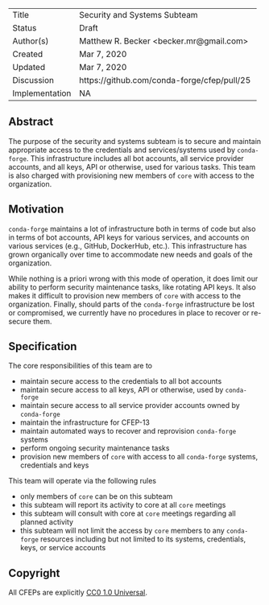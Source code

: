<table>
<tr><td> Title </td><td> Security and Systems Subteam </td>
<tr><td> Status </td><td> Draft </td></tr>
<tr><td> Author(s) </td><td> Matthew R. Becker &lt;becker.mr@gmail.com&gt;</td></tr>
<tr><td> Created </td><td> Mar 7, 2020</td></tr>
<tr><td> Updated </td><td> Mar 7, 2020</td></tr>
<tr><td> Discussion </td><td> https://github.com/conda-forge/cfep/pull/25 </td></tr>
<tr><td> Implementation </td><td> NA </td></tr>
</table>

## Abstract

The purpose of the security and systems subteam is to secure and maintain appropriate access
to the credentials and services/systems used by `conda-forge`. This infrastructure
includes all bot accounts, all service provider accounts, and all keys, API or otherwise,
used for various tasks. This team is also charged with provisioning new members of `core`
with access to the organization.


## Motivation

`conda-forge` maintains a lot of infrastructure both in terms of code but also
in terms of bot accounts, API keys for various services, and accounts on various
services (e.g., GitHub, DockerHub, etc.). This infrastructure has grown organically
over time to accommodate new needs and goals of the organization.

While nothing is a priori wrong with this mode of operation, it does limit our ability
to perform security maintenance tasks, like rotating API keys. It also makes it difficult to
provision new members of `core` with access to the organization. Finally, should parts
of the `conda-forge` infrastructure be lost or compromised, we currently have no
procedures in place to recover or re-secure them.

## Specification

The core responsibilities of this team are to

- maintain secure access to the credentials to all bot accounts
- maintain secure access to all keys, API or otherwise, used by `conda-forge`
- maintain secure access to all service provider accounts owned by `conda-forge`
- maintain the infrastructure for CFEP-13
- maintain automated ways to recover and reprovision `conda-forge` systems
- perform ongoing security maintenance tasks
- provision new members of `core` with access to all `conda-forge` systems, credentials
  and keys

This team will operate via the following rules

- only members of `core` can be on this subteam
- this subteam will report its activity to core at all `core` meetings
- this subteam will consult with core at `core` meetings regarding all planned activity
- this subteam will not limit the access by `core` members to any `conda-forge` resources
  including but not limited to its systems, credentials, keys, or service accounts

## Copyright

All CFEPs are explicitly [CC0 1.0 Universal](https://creativecommons.org/publicdomain/zero/1.0/).
